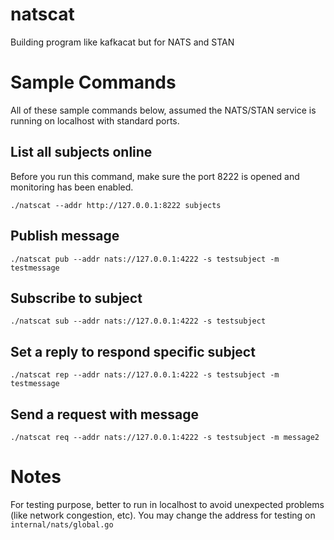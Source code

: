 # natscat
Building program like kafkacat but for NATS and STAN

# Sample Commands
All of these sample commands below, assumed the NATS/STAN service is running on localhost with standard ports.

## List all subjects online
Before you run this command, make sure the port 8222 is opened and monitoring has been enabled.
```
./natscat --addr http://127.0.0.1:8222 subjects
```

## Publish message
```
./natscat pub --addr nats://127.0.0.1:4222 -s testsubject -m testmessage
```

## Subscribe to subject
```
./natscat sub --addr nats://127.0.0.1:4222 -s testsubject
```

## Set a reply to respond specific subject
```
./natscat rep --addr nats://127.0.0.1:4222 -s testsubject -m testmessage
```

## Send a request with message
```
./natscat req --addr nats://127.0.0.1:4222 -s testsubject -m message2
```

# Notes
For testing purpose, better to run in localhost to avoid unexpected problems (like network congestion, etc). You may change the address for testing on `internal/nats/global.go`